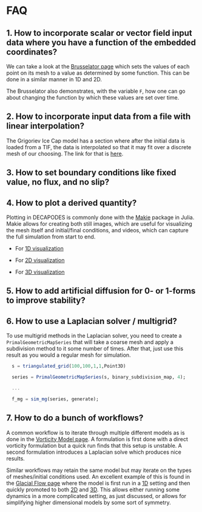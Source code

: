 # FAQ

## 1. How to incorporate scalar or vector field input data where you have a function of the embedded coordinates?

We can take a look at the [Brusselator page](../brussel/brussel.md#initial-data) which sets the values of each point on its mesh to a value as determined by some function. This can be done in a similar manner in 1D and 2D. 

The Brusselator also demonstrates, with the variable `F`, how one can go about changing the function by which these values are set over time.

## 2. How to incorporate input data from a file with linear interpolation?

The Grigoriev Ice Cap model has a section where after the initial data is loaded from a TIF, the data is interpolated so that it may fit over a discrete mesh of our choosing. The link for that is [here](../grigoriev/grigoriev.md#loading-a-scientific-dataset).

## 3. How to set boundary conditions like fixed value, no flux, and no slip?

## 4. How to plot a derived quantity?

Plotting in DECAPODES is commonly done with the [Makie](https://github.com/MakieOrg/Makie.jl) package in Julia. Makie allows for creating both still images, which are useful for visualizing the mesh itself and initial/final conditions, and videos, which can capture the full simulation from start to end.

- For [1D visualization](../ice_dynamics/ice_dynamics.md#visualize)

- For [2D visualization](../ice_dynamics/ice_dynamics.md#visualize-2d)

- For [3D visualization](../ice_dynamics/ice_dynamics.md#2-manifold-in-3d)


## 5. How to add artificial diffusion for 0- or 1-forms to improve stability?

## 6. How to use a Laplacian solver / multigrid?

To use multigrid methods in the Laplacian solver, you need to create a `PrimalGeometricMapSeries` that will take a coarse mesh and apply a subdivision method to it some number of times. After that, just use this result as you would a regular mesh for simulation.

```julia
  s = triangulated_grid(100,100,1,1,Point3D)

  series = PrimalGeometricMapSeries(s, binary_subdivision_map, 4);

  ...

  f_mg = sim_mg(series, generate);
```

## 7. How to do a bunch of workflows?

A common workflow is to iterate through multiple different models as is done in the [Vorticity Model page](../navier_stokes/ns.md). A formulation is first done with a direct vorticity formulation but a quick run finds that this setup is unstable. A second formulation introduces a Laplacian solve which produces nice results.

Similar workflows may retain the same model but may iterate on the types of meshes/initial conditions used. An excellent example of this is found in the [Glacial Flow page](../ice_dynamics/ice_dynamics.md) where the model is first run in a [1D](../ice_dynamics/ice_dynamics.md#Define-a-mesh) setting and then quickly promoted to both [2D](../ice_dynamics/ice_dynamics.md#Define-our-mesh) and [3D](../ice_dynamics/ice_dynamics.md#2-Manifold-in-3D). This allows either running some dynamics in a more complicated setting, as just discussed, or allows for simplifying higher dimensional models by some sort of symmetry.